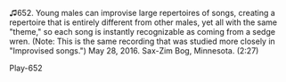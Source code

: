 ♫652. Young males can improvise large repertoires of songs, creating a
repertoire that is entirely different from other males, yet all with the
same "theme," so each song is instantly recognizable as coming from a
sedge wren. (Note: This is the same recording that was studied more
closely in "Improvised songs.") May 28, 2016. Sax-Zim Bog,
Minnesota. (2:27)

Play-652
